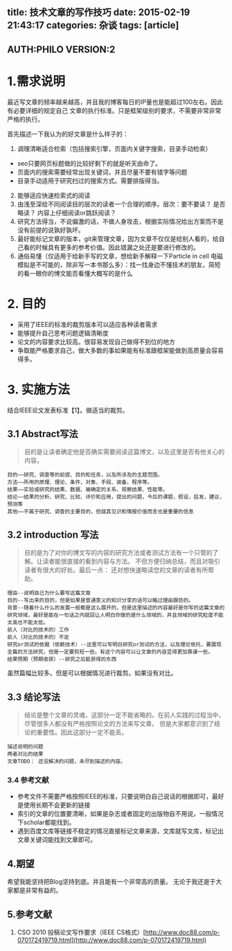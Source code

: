 title: 技术文章的写作技巧
date: 2015-02-19 21:43:17
categories: 杂谈
tags: [article]
---

## AUTH:PHILO VERSION:2

# 1.需求说明
最近写文章的频率越来越高，并且我的博客每日的IP量也是能超过100左右。因此有必要详细的规定自己
文章的执行标准。只是框架级别的要求，不需要非常非常严格的执行。

首先描述一下我认为的好文章是什么样子的：


1. 调理清晰适合检索（包括搜索引擎，页面内关键字搜索，目录手动检索）
  - seo只要网页标题做的比较好剩下的就是听天由命了。
  - 页面内的搜索需要经常出现关键词，并且尽量不要有错字等问题
  - 目录手动适用于研究扫过的搜索方式。需要排版得当。
2. 能够适应快速检索式的阅读
3. 由浅至深给不同阅读目的层次的读者一个合理的顺序。层次：要不要读？ 是否略读？ 内容上仔细阅读or跳跃阅读？
4. 研究方法得当，不说偏激的话，不做人身攻击，根据实际情况给出方案而不是没有前提的说孰好孰坏。
5. 最好能标记文章的版本，git来管理文章，因为文章不仅仅是给别人看的，给自己看的时候具有更多的参考价值。因此错漏之处还是要进行修改的。
6. 通俗易懂（仅适用于给新手写的文章，想给新手解释一下Particle in cell 电磁模拟是不可能的，除非写一本书那么多）：找一找身边不懂技术的朋友，简短的看一眼你的博文能否看懂大概写的是什么

# 2. 目的

- 采用了IEEE的标准的裁剪版本可以适应各种读者需求
- 能够提升自己思考问题逻辑清晰度
- 论文的内容要求比较高。很容易发现自己做得不到位的地方
- 争取能严格要求自己，做大多数的事如果能有标准跟框架能做到高质量会容易得多。

# 3. 实施方法

结合IEEE论文发表标准【1】。做适当的裁剪。

## 3.1 Abstract写法

> 目的是让读者确定他是否确实需要阅读这篇博文，以及这里是否有他关心的内容。

```
目的――研究、调查等的前提、目的和任务，以及所涉及的主题范围。
方法――所用的原理、理论、条件、对象、手段、装备、程序等。
结果――实验或研究的结果、数据、被确定的关系、观察结果、性能等。
结论――结果的分析、研究、比较、评价和应用，提出的问题，今后的课题，假设，启发，建议，预测等
其他――不属于研究、调查的主要目的，但就其见识和情报价值而言也是重要的信息
```

## 3.2 introduction 写法

> 目的是为了对你的博文写的内容的研究方法或者测试方法有一个只管的了解。让读者能很直接的看到内容与方法。
不但方便归纳总结，而且对吸引读者有很大的好处。最后一点： 还对想快速略读您的文章的读者有所帮助。

```
理由--说明自己为什么要写这篇文章
目的--写出来的目的，但是如果是普通意义的知识分享的话可以略过理由跟目的。
背景--随着什么什么的发展一般都是这么展开的，但是这里描述的内容最好是你写的这篇文章的研究领域，最好是能在一句话之内就回让人明白你做的是什么领域的，并且领域的研究粒度不能太高也不能太低。
前人（对比的技术的）工作
前人（对比的技术的）不足
研究or测试的依据（依赖技术）--这里可以写明白研究or测试的方法，以及理论依托，要展现全篇的方法研究，但是一定要剪短一些。有这个内容可以让文章的内容显得更加靠谱一些。
结果预期（预期收获）--研究之后能获得的东西
```

虽然篇幅比较多。但是可以根据情况进行裁剪。如果没有对比。

## 3.3 结论写法

> 结论是整个文章的灵魂，这部分一定不能省略的。在前人实践的过程当中，尽管很多人都没有严格按照论文的方法来写文章。
但是大家都意识到了结论的重要性。因此这部分一定不能丢。

```
描述说明的问题
两者对比的结果
文章TODO： 还没解决的问题，未尽到描述的内容。
```

### 3.4 参考文献

- 参考文件不需要严格按照IEEE的标准，只要说明白自己说话的根据即可，最好是使用长期不会更新的链接
- 索引的文章的位置要清晰，如果是杂志或者固定的出版物自不用说，一般情况下scholar都能找到。
- 遇到百度文库等链接不稳定的情况直接标记文章来源，文库就写文库，标记出文章关键词能找到文章即可。

## 4.期望

希望我能坚持把Blog坚持到底。并且能有一个非常高的质量。
无论于我还是于大家都是非常有益的。

## 5.参考文献

1. CSO 2010 投稿论文写作要求（IEEE CS格式）[http://www.doc88.com/p-070172419719.html](http://www.doc88.com/p-070172419719.html)

